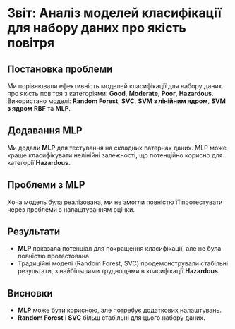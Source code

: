 # Звіт: Аналіз моделей класифікації для набору даних про якість повітря

## Постановка проблеми
Ми порівнювали ефективність моделей класифікації для набору даних про якість повітря з категоріями: **Good**, **Moderate**, **Poor**, **Hazardous**. Використано моделі: **Random Forest**, **SVC**, **SVM з лінійним ядром**, **SVM з ядром RBF** та **MLP**.

## Додавання MLP
Ми додали **MLP** для тестування на складних патернах даних. MLP може краще класифікувати нелінійні залежності, що потенційно корисно для категорії **Hazardous**.

## Проблеми з MLP
Хоча модель була реалізована, ми не змогли повністю її протестувати через проблеми з налаштуванням оцінки.

## Результати
- **MLP** показала потенціал для покращення класифікації, але не була повністю протестована.
- Традиційні моделі (Random Forest, SVC) продемонстрували стабільні результати, з найбільшими труднощами в класифікації **Hazardous**.

## Висновки
- **MLP** може бути корисною, але потребує додаткових налаштувань.
- **Random Forest** і **SVC** більш стабільні для цього набору даних.